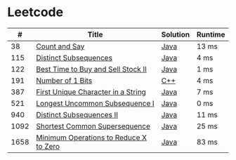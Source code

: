 # Leetcode

| # | Title | Solution | Runtime |
|---| ----- | -------- | ------- |
|38|[ Count and Say](https://leetcode.com/problems/count-and-say/)|[Java](./solutions/38.%20Count%20and%20Say.java)|13 ms|
|115|[ Distinct Subsequences](https://leetcode.com/problems/distinct-subsequences/)|[Java](./solutions/115.%20Distinct%20Subsequences.java)|4 ms|
|122|[ Best Time to Buy and Sell Stock II](https://leetcode.com/problems/best-time-to-buy-and-sell-stock-ii/)|[Java](./solutions/122.%20Best%20Time%20to%20Buy%20and%20Sell%20Stock%20II.java)|1 ms|
|191|[ Number of 1 Bits](https://leetcode.com/problems/number-of-1-bits/)|[C++](./solutions/191.%20Number%20of%201%20Bits.cpp)|4 ms|
|387|[ First Unique Character in a String](https://leetcode.com/problems/first-unique-character-in-a-string/)|[Java](./solutions/387.%20First%20Unique%20Character%20in%20a%20String.java)|7 ms|
|521|[ Longest Uncommon Subsequence I](https://leetcode.com/problems/longest-uncommon-subsequence-i/)|[Java](./solutions/521.%20Longest%20Uncommon%20Subsequence%20I.java)|0 ms|
|940|[ Distinct Subsequences II](https://leetcode.com/problems/distinct-subsequences-ii/)|[Java](./solutions/940.%20Distinct%20Subsequences%20II.java)|11 ms|
|1092|[ Shortest Common Supersequence](https://leetcode.com/problems/shortest-common-supersequence/)|[Java](./solutions/1092.%20Shortest%20Common%20Supersequence.java)|25 ms|
|1658|[ Minimum Operations to Reduce X to Zero](https://leetcode.com/problems/minimum-operations-to-reduce-x-to-zero/)|[Java](./solutions/1658.%20Minimum%20Operations%20to%20Reduce%20X%20to%20Zero.java)|83 ms|
